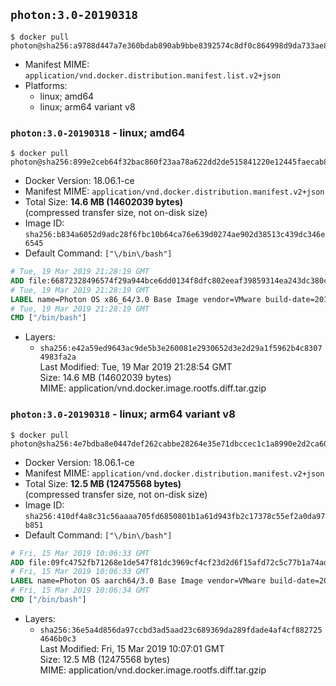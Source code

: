 ## `photon:3.0-20190318`

```console
$ docker pull photon@sha256:a9788d447a7e360bdab890ab9bbe8392574c8df0c864998d9da733ae8d62e492
```

-	Manifest MIME: `application/vnd.docker.distribution.manifest.list.v2+json`
-	Platforms:
	-	linux; amd64
	-	linux; arm64 variant v8

### `photon:3.0-20190318` - linux; amd64

```console
$ docker pull photon@sha256:899e2ceb64f32bac860f23aa78a622dd2de515841220e12445faecab8194a16b
```

-	Docker Version: 18.06.1-ce
-	Manifest MIME: `application/vnd.docker.distribution.manifest.v2+json`
-	Total Size: **14.6 MB (14602039 bytes)**  
	(compressed transfer size, not on-disk size)
-	Image ID: `sha256:b834a6052d9adc28f6fbc10b64ca76e639d0274ae902d38513c439dc346e6545`
-	Default Command: `["\/bin\/bash"]`

```dockerfile
# Tue, 19 Mar 2019 21:28:19 GMT
ADD file:66872328496574f29a944bce6dd0134f8dfc802eeaf39859314ea243dc380cc7 in / 
# Tue, 19 Mar 2019 21:28:19 GMT
LABEL name=Photon OS x86_64/3.0 Base Image vendor=VMware build-date=20190318
# Tue, 19 Mar 2019 21:28:19 GMT
CMD ["/bin/bash"]
```

-	Layers:
	-	`sha256:e42a59ed9643ac9de5b3e260081e2930652d3e2d29a1f5962b4c83074983fa2a`  
		Last Modified: Tue, 19 Mar 2019 21:28:54 GMT  
		Size: 14.6 MB (14602039 bytes)  
		MIME: application/vnd.docker.image.rootfs.diff.tar.gzip

### `photon:3.0-20190318` - linux; arm64 variant v8

```console
$ docker pull photon@sha256:4e7bdba8e0447def262cabbe28264e35e71dbccec1c1a8990e2d2ca605f89a4a
```

-	Docker Version: 18.06.1-ce
-	Manifest MIME: `application/vnd.docker.distribution.manifest.v2+json`
-	Total Size: **12.5 MB (12475568 bytes)**  
	(compressed transfer size, not on-disk size)
-	Image ID: `sha256:410df4a8c31c56aaaa705fd6850801b1a61d943fb2c17378c55ef2a0da97b851`
-	Default Command: `["\/bin\/bash"]`

```dockerfile
# Fri, 15 Mar 2019 10:06:33 GMT
ADD file:09fc4752fb71268e1de547f81dc3969cf4cf23d2d6f15afd72c5c77b1a74ad71 in / 
# Fri, 15 Mar 2019 10:06:33 GMT
LABEL name=Photon OS aarch64/3.0 Base Image vendor=VMware build-date=20190309
# Fri, 15 Mar 2019 10:06:34 GMT
CMD ["/bin/bash"]
```

-	Layers:
	-	`sha256:36e5a4d856da97ccbd3ad5aad23c689369da289fdade4af4cf8827254646b0c3`  
		Last Modified: Fri, 15 Mar 2019 10:07:01 GMT  
		Size: 12.5 MB (12475568 bytes)  
		MIME: application/vnd.docker.image.rootfs.diff.tar.gzip
